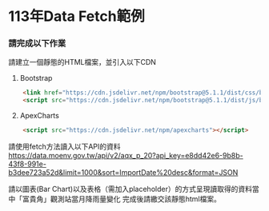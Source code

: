 # 113年Data Fetch範例

### 請完成以下作業

請建立一個靜態的HTML檔案，並引入以下CDN
1. Bootstrap
```html
    <link href="https://cdn.jsdelivr.net/npm/bootstrap@5.1.1/dist/css/bootstrap.min.css" rel="stylesheet" integrity="sha384-F3w7mX95PdgyTmZZMECAngseQB83DfGTowi0iMjiWaeVhAn4FJkqJByhZMI3AhiU" crossorigin="anonymous">
    <script src="https://cdn.jsdelivr.net/npm/bootstrap@5.1.1/dist/js/bootstrap.bundle.min.js" integrity="sha384-/bQdsTh/da6pkI1MST/rWKFNjaCP5gBSY4sEBT38Q/9RBh9AH40zEOg7Hlq2THRZ" crossorigin="anonymous"></script>
```
2. ApexCharts
```html
    <script src="https://cdn.jsdelivr.net/npm/apexcharts"></script>
```

請使用fetch方法讀入以下API的資料
https://data.moenv.gov.tw/api/v2/aqx_p_20?api_key=e8dd42e6-9b8b-43f8-991e-b3dee723a52d&limit=1000&sort=ImportDate%20desc&format=JSON

請以圖表(Bar Chart)以及表格（需加入placeholder）的方式呈現讀取得的資料當中「富貴角」觀測站當月降雨量變化
完成後請繳交該靜態html檔案。
